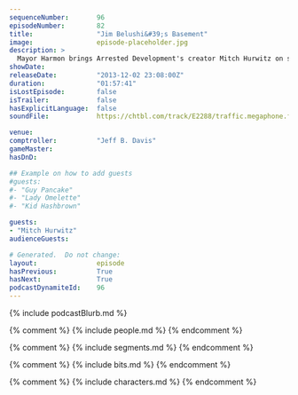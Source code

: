 ```yaml
---
sequenceNumber:       96
episodeNumber:        82
title:                "Jim Belushi&#39;s Basement"
image:                episode-placeholder.jpg
description: >
  Mayor Harmon brings Arrested Development's creator Mitch Hurwitz on stage to talk shop about TV. Later Kumail returns and the whole thing ends with an epic D&D session. Quit reading already and press play!
showDate:             
releaseDate:          "2013-12-02 23:08:00Z"
duration:             "01:57:41"
isLostEpisode:        false
isTrailer:            false
hasExplicitLanguage:  false
soundFile:            https://chtbl.com/track/E2288/traffic.megaphone.fm/STA5496750200.mp3?updated=1555715359

venue:                
comptroller:          "Jeff B. Davis"
gameMaster:           
hasDnD:               

## Example on how to add guests
#guests:
#- "Guy Pancake"
#- "Lady Omelette"
#- "Kid Hashbrown"

guests:
- "Mitch Hurwitz"
audienceGuests:

# Generated.  Do not change:
layout:               episode
hasPrevious:          True
hasNext:              True
podcastDynamiteId:    96
---
```


{% include podcastBlurb.md %}

{% comment %}
{% include people.md %}
{% endcomment %}

{% comment %}
{% include segments.md %}
{% endcomment %}

{% comment %}
{% include bits.md %}
{% endcomment %}

{% comment %}
{% include characters.md %}
{% endcomment %}
